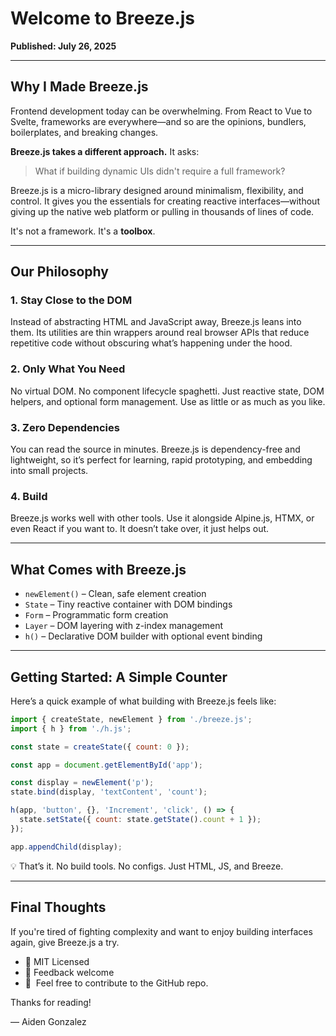 # Welcome to Breeze.js&#x20;

**Published: July 26, 2025**

---

## Why I Made Breeze.js

Frontend development today can be overwhelming. From React to Vue to Svelte, frameworks are everywhere—and so are the opinions, bundlers, boilerplates, and breaking changes.

**Breeze.js takes a different approach.** It asks:

> What if building dynamic UIs didn't require a full framework?

Breeze.js is a micro-library designed around minimalism, flexibility, and control. It gives you the essentials for creating reactive interfaces—without giving up the native web platform or pulling in thousands of lines of code.

It's not a framework. It's a **toolbox**.

---

## Our Philosophy

### 1. **Stay Close to the DOM**

Instead of abstracting HTML and JavaScript away, Breeze.js leans into them. Its utilities are thin wrappers around real browser APIs that reduce repetitive code without obscuring what’s happening under the hood.

### 2. **Only What You Need**

No virtual DOM. No component lifecycle spaghetti. Just reactive state, DOM helpers, and optional form management. Use as little or as much as you like.

### 3. **Zero Dependencies**

You can read the source in minutes. Breeze.js is dependency-free and lightweight, so it’s perfect for learning, rapid prototyping, and embedding into small projects.

### 4. **Build**

Breeze.js works well with other tools. Use it alongside Alpine.js, HTMX, or even React if you want to. It doesn’t take over, it just helps out.

---

## What Comes with Breeze.js

* `newElement()` – Clean, safe element creation
* `State` – Tiny reactive container with DOM bindings
* `Form` – Programmatic form creation
* `Layer` – DOM layering with z-index management
* `h()` – Declarative DOM builder with optional event binding

---

## Getting Started: A Simple Counter

Here’s a quick example of what building with Breeze.js feels like:

```js
import { createState, newElement } from './breeze.js';
import { h } from './h.js';

const state = createState({ count: 0 });

const app = document.getElementById('app');

const display = newElement('p');
state.bind(display, 'textContent', 'count');

h(app, 'button', {}, 'Increment', 'click', () => {
  state.setState({ count: state.getState().count + 1 });
});

app.appendChild(display);
```

💡 That’s it. No build tools. No configs. Just HTML, JS, and Breeze.

---

## Final Thoughts

If you're tired of fighting complexity and want to enjoy building interfaces again, give Breeze.js a try.

* 📜 MIT Licensed
* 💬 Feedback welcome
* 🔨  Feel free to contribute to the GitHub repo.

Thanks for reading!

— Aiden Gonzalez